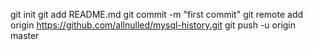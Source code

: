 git init
git add README.md
git commit -m "first commit"
git remote add origin https://github.com/allnulled/mysql-history.git
git push -u origin master